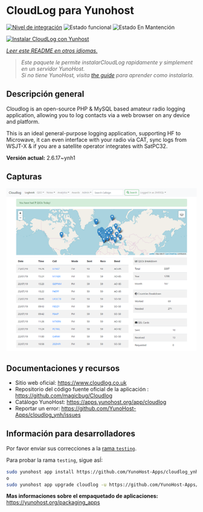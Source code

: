 <!--
Este archivo README esta generado automaticamente<https://github.com/YunoHost/apps/tree/master/tools/readme_generator>
No se debe editar a mano.
-->

# CloudLog para Yunohost

[![Nivel de integración](https://apps.yunohost.org/badge/integration/cloudlog)](https://ci-apps.yunohost.org/ci/apps/cloudlog/)
![Estado funcional](https://apps.yunohost.org/badge/state/cloudlog)
![Estado En Mantención](https://apps.yunohost.org/badge/maintained/cloudlog)

[![Instalar CloudLog con Yunhost](https://install-app.yunohost.org/install-with-yunohost.svg)](https://install-app.yunohost.org/?app=cloudlog)

*[Leer este README en otros idiomas.](./ALL_README.md)*

> *Este paquete le permite instalarCloudLog rapidamente y simplement en un servidor YunoHost.*  
> *Si no tiene YunoHost, visita [the guide](https://yunohost.org/install) para aprender como instalarla.*

## Descripción general

Cloudlog is an open-source PHP & MySQL based amateur radio logging application, allowing you to log contacts via a web browser on any device and platform.

This is an ideal general-purpose logging application, supporting HF to Microwave, it can even interface with your radio via CAT, sync logs from WSJT-X & if you are a satellite operator integrates with SatPC32.

**Versión actual:** 2.6.17~ynh1

## Capturas

![Captura de CloudLog](./doc/screenshots/screenshot.png)

## Documentaciones y recursos

- Sitio web oficial: <https://www.cloudlog.co.uk>
- Repositorio del código fuente oficial de la aplicación : <https://github.com/magicbug/Cloudlog>
- Catálogo YunoHost: <https://apps.yunohost.org/app/cloudlog>
- Reportar un error: <https://github.com/YunoHost-Apps/cloudlog_ynh/issues>

## Información para desarrolladores

Por favor enviar sus correcciones a la [rama `testing`](https://github.com/YunoHost-Apps/cloudlog_ynh/tree/testing).

Para probar la rama `testing`, sigue asÍ:

```bash
sudo yunohost app install https://github.com/YunoHost-Apps/cloudlog_ynh/tree/testing --debug
o
sudo yunohost app upgrade cloudlog -u https://github.com/YunoHost-Apps/cloudlog_ynh/tree/testing --debug
```

**Mas informaciones sobre el empaquetado de aplicaciones:** <https://yunohost.org/packaging_apps>
